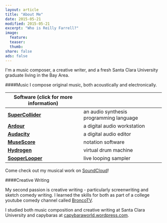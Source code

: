 ```yaml
---
layout: article
title: "About Me"
date: 2015-05-21
modified: 2015-05-21
excerpt: "Who is Reilly Farrell?"
image:
  feature: 
  teaser: 
  thumb:
share: false
ads: false
---
```


I'm a music composer, a creative writer, and a fresh Santa Clara University graduate living in the Bay Area.  


####Music
I compose original music, both acoustically and electronically.

| Software (click for more information)               |                                         |
|-----------------------------------------------------|-----------------------------------------|
| [**SuperCollider**](http://supercollider.github.io) | an audio synthesis programming language |
| [**Ardour**](http://ardour.org)                     | a digital audio workstation             |
| [**Audacity**](http://web.audacityteam.org/about/)  | a digital audio editor                  |
| [**MuseScore**](https://musescore.org)              | notation software                       |
| [**Hydrogen**](http://www.hydrogen-music.org/hcms/) | virtual drum machine                    |
| [**SooperLooper**](http://essej.net/sooperlooper/)  | live looping sampler                    |

Come check out my musical work on [SoundCloud](https://soundcloud.com/capybarrage-reilly)!


####Creative Writing

My second passion is creative writing - particularly screenwriting and sketch comedy writing.  I learned the skills for both as part of a college youtube comedy channel called [BroncoTV](https://www.youtube.com/user/broncotv/featured).

I studied both music composition and creative writing at Santa Clara University and capybaras at [capybaraworld.wordpress.com](https://capybaraworld.wordpress.com/about/).  
